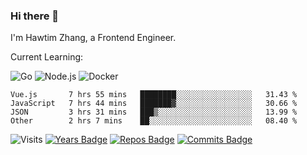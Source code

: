 ### Hi there 👋

I'm Hawtim Zhang, a Frontend Engineer.

Current Learning:

![Go](https://img.shields.io/badge/-Go-%2300ADD8.svg?&style=flat-square&logo=go&logoColor=white)
![Node.js](https://img.shields.io/badge/-Node.js-339933?style=flat-square&logo=Node.js&logoColor=white)
![Docker](https://img.shields.io/badge/-Docker-2496ED?style=flat-square&logo=docker&logoColor=white)


<!--START_SECTION:waka-->

```text
Vue.js       7 hrs 55 mins   ████████░░░░░░░░░░░░░░░░░   31.43 %
JavaScript   7 hrs 44 mins   ███████▓░░░░░░░░░░░░░░░░░   30.66 %
JSON         3 hrs 31 mins   ███▒░░░░░░░░░░░░░░░░░░░░░   13.99 %
Other        2 hrs 7 mins    ██░░░░░░░░░░░░░░░░░░░░░░░   08.40 %
```

<!--END_SECTION:waka-->

![Visits](https://badges.pufler.dev/visits/hawtim/hawtim)
[![Years Badge](https://badges.pufler.dev/years/hawtim)](https://badges.pufler.dev)
[![Repos Badge](https://badges.pufler.dev/repos/hawtim)](https://badges.pufler.dev)
[![Commits Badge](https://badges.pufler.dev/commits/yearly/hawtim)](https://badges.pufler.dev)
